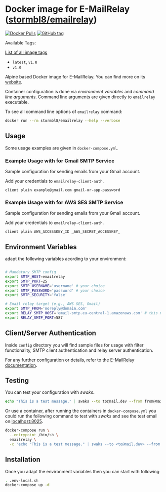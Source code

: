 # Docker image for E-MailRelay ([stormbl8/emailrelay](https://hub.docker.com/r/stormbl8/emailrelay))

[![Docker Pulls](https://img.shields.io/docker/pulls/stormbl8/emailrelay)](https://hub.docker.com/r/stormbl8/emailrelay)
[![GitHub tag](https://img.shields.io/github/v/tag/stormbl8/emailrelay-service)](https://github.com/stormbl8/emailrelay-service/tags)

Available Tags:

[List of all image tags](https://hub.docker.com/r/stormbl8/emailrelay/tags)

- `latest`, `v1.0`
- `v1.0`

Alpine based Docker image for E-MailRelay. You can find more on its [website](http://emailrelay.sourceforge.net).

Container configuration is done via _environment variables_ and _command line arguments_. Command line arguments are given directly to `emailrelay` executable.

To see all command line options of `emailrelay` command:

```bash
docker run --rm stormbl8/emailrelay --help --verbose
```

## Usage

Some usage examples are given in `docker-compose.yml`.

### Example Usage with for Gmail SMTP Service

Sample configuration for sending emails from your Gmail account.

Add your credentials to `emailrelay-client-auth`.

```
client plain example@gmail.com gmail-or-app-password
```

### Example Usage with for AWS SES SMTP Service

Sample configuration for sending emails from your Gmail account.

Add your credentials to `emailrelay-client-auth`.

```
client plain AWS_ACCESSKEY_ID _AWS_SECRET_ACCESSKEY_
```

## Environment Variables
adapt the following variables acording to your environment:

```bash

# Mandatory SMTP config
export SMTP_HOST=emailrelay
export SMTP_PORT=25
export SMTP_USERNAME='username' # your choice
export SMTP_PASSWORD='password' # your choice
export SMTP_SECURITY='false'

# Email relay target (e.g., AWS SES, Gmail)
export SMTP_FROM='noreply@domain.com'
export RELAY_SMTP_HOST='email-smtp.eu-central-1.amazonaws.com' # this must be identical to what your aws location(s) 
export RELAY_SMTP_PORT=587
```

## Client/Server Authentication

Inside `config` directory you will find sample files for usage with filter functionality, SMTP client authentication and relay server authentication.

For any further configuration or details, refer to the [E-MailRelay documentation](http://emailrelay.sourceforge.net).

## Testing

You can test your configuration with _swaks_.

```bash
echo "This is a test message." | swaks --to to@mail.dev --from from@mail.dev --server emailrelay --port 9025
```

Or use a container, after running the containers in `docker-compose.yml` you could run the following command to test with _swaks_ and see the test email on [localhost:8025]().

```bash
docker-compose run \
  --entrypoint /bin/sh \
  emailrelay \
  -c 'echo "This is a test message." | swaks --to <to@mail.dev> --from <from@mail.dev> --server emailrelay --port 25'
```

## Installation
Once you adapt the environment variables then you can start with following:

```bash
. .env-local.sh
docker-compose up -d
```